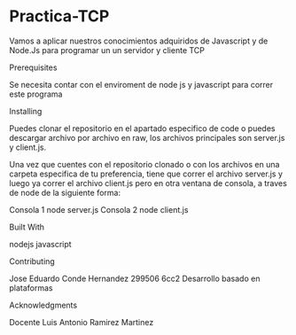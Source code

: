 # Practica-TCP

Vamos a aplicar nuestros conocimientos adquiridos de Javascript y de Node.Js para programar un un servidor y cliente TCP

Prerequisites

Se necesita contar con el enviroment de node js y javascript para correr este programa

Installing

Puedes clonar el repositorio en el apartado especifico de code o puedes descargar archivo por archivo en raw, los archivos principales son server.js y client.js.

Una vez que cuentes con el repositorio clonado o con los archivos en una carpeta especifica de tu preferencia, tiene que correr el archivo server.js y luego ya correr el archivo client.js pero en otra ventana de consola, a traves de node de la siguiente forma:

  Consola 1
    node server.js
  Consola 2
  node client.js

Built With

nodejs
javascript

Contributing

Jose Eduardo Conde Hernandez 299506 6cc2 Desarrollo basado en plataformas

Acknowledgments

Docente Luis Antonio Ramirez Martinez
